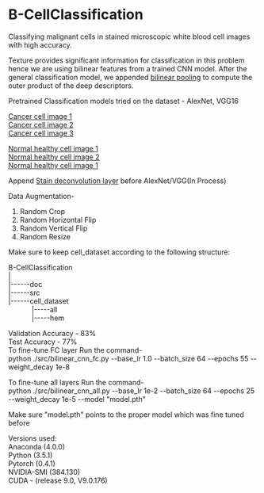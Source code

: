# B-CellClassification
Classifying malignant cells in stained microscopic white blood cell images with high accuracy.

Texture provides significant information for classification in this problem hence we are using bilinear features from a trained CNN model. After the general classification model, we appended [bilinear pooling](http://vis-www.cs.umass.edu/bcnn/docs/bcnn_iccv15.pdf) to compute the outer product of the deep descriptors.

Pretrained Classification models tried on the dataset - AlexNet, VGG16

[Cancer cell image 1](https://raw.githubusercontent.com/gsaha36/B-CellClassification/master/sample_images/all/UID_1_3_1_all.bmp)  
[Cancer cell image 2](https://raw.githubusercontent.com/gsaha36/B-CellClassification/master/sample_images/all/UID_1_8_1_all.bmp)  
[Cancer cell image 3](https://raw.githubusercontent.com/gsaha36/B-CellClassification/master/sample_images/all/UID_1_9_1_all.bmp)


[Normal healthy cell image 1](https://raw.githubusercontent.com/gsaha36/B-CellClassification/master/sample_images/hem/UID_H6_14_1_hem.bmp)  
[Normal healthy cell image 2](https://raw.githubusercontent.com/gsaha36/B-CellClassification/master/sample_images/hem/UID_H6_5_1_hem.bmp)  
[Normal healthy cell image 1](https://raw.githubusercontent.com/gsaha36/B-CellClassification/master/sample_images/hem/UID_H6_7_1_hem.bmp)  


Append [Stain deconvolution layer](https://link.springer.com/chapter/10.1007/978-3-319-66179-7_50) before AlexNet/VGG(In Process)

Data Augmentation-
1. Random Crop
2. Random Horizontal Flip
3. Random Vertical Flip
4. Random Resize

Make sure to keep cell_dataset according to the following structure:

B-CellClassification  
|  
|------doc  
|------src  
|------cell_dataset  
&nbsp;&nbsp;&nbsp;&nbsp;&nbsp;&nbsp;&nbsp;&nbsp;&nbsp;&nbsp;&nbsp;&nbsp;|-----all  
&nbsp;&nbsp;&nbsp;&nbsp;&nbsp;&nbsp;&nbsp;&nbsp;&nbsp;&nbsp;&nbsp;&nbsp;|-----hem  
        
Validation Accuracy - 83%  
Test Accuracy - 77%  
To fine-tune FC layer Run the command-  
python ./src/bilinear_cnn_fc.py --base_lr 1.0 --batch_size 64 --epochs 55 --weight_decay 1e-8  

To fine-tune all layers Run the command-  
python ./src/bilinear_cnn_all.py --base_lr 1e-2 --batch_size 64 --epochs 25 --weight_decay 1e-5 --model "model.pth"  

Make sure "model.pth" points to the proper model which was fine tuned before  

Versions used:  
Anaconda (4.0.0)  
Python (3.5.1)  
Pytorch (0.4.1)  
NVIDIA-SMI (384.130)  
CUDA - (release 9.0, V9.0.176)  


